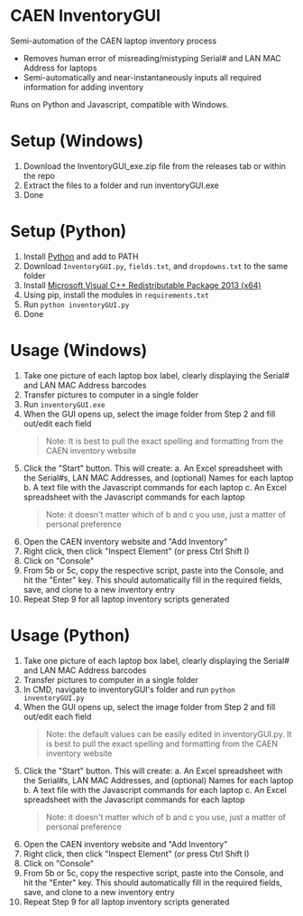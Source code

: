 
# CAEN InventoryGUI
Semi-automation of the CAEN laptop inventory process

* Removes human error of misreading/mistyping Serial# and LAN MAC Address for laptops
* Semi-automatically and near-instantaneously inputs all required information for adding inventory

Runs on Python and Javascript, compatible with Windows.

# Setup (Windows)
1. Download the InventoryGUI_exe.zip file from the releases tab or within the repo
2. Extract the files to a folder and run inventoryGUI.exe
3. Done

# Setup (Python)
1. Install [Python](https://www.python.org/downloads/) and add to PATH
2. Download ```InventoryGUI.py```, ```fields.txt```, and ```dropdowns.txt``` to the same folder
3. Install [Microsoft Visual C++ Redistributable Package 2013 (x64)](https://www.microsoft.com/en-us/download/details.aspx?id=40784)
4. Using pip, install the modules in ```requirements.txt```
5. Run ```python inventoryGUI.py```
6. Done

# Usage (Windows)
1. Take one picture of each laptop box label, clearly displaying the Serial# and LAN MAC Address barcodes
2. Transfer pictures to computer in a single folder
3. Run ```inventoryGUI.exe```
4. When the GUI opens up, select the image folder from Step 2 and fill out/edit each field
	> Note: It is best to pull the exact spelling and formatting from the CAEN inventory website
5. Click the "Start" button. This will create:
	a. An Excel spreadsheet with the Serial#s, LAN MAC Addresses, and (optional) Names for each laptop
	b. A text file with the Javascript commands for each laptop
	c. An Excel spreadsheet with the Javascript commands for each laptop
	> Note: it doesn't matter which of b and c you use, just a matter of personal preference
6. Open the CAEN inventory website and "Add Inventory"
7. Right click, then click "Inspect Element" (or press Ctrl Shift I)
8. Click on "Console"
9. From 5b or 5c, copy the respective script, paste into the Console, and hit the "Enter" key. This should automatically fill in the required fields, save, and clone to a new inventory entry
10. Repeat Step 9 for all laptop inventory scripts generated

# Usage (Python)
1. Take one picture of each laptop box label, clearly displaying the Serial# and LAN MAC Address barcodes
2. Transfer pictures to computer in a single folder
3. In CMD, navigate to inventoryGUI's folder and run ```python inventoryGUI.py```
4. When the GUI opens up, select the image folder from Step 2 and fill out/edit each field
	> Note: the default values can be easily edited in inventoryGUI.py. It is best to pull the exact spelling and formatting from the CAEN inventory website
5. Click the "Start" button. This will create:
	a. An Excel spreadsheet with the Serial#s, LAN MAC Addresses, and (optional) Names for each laptop
	b. A text file with the Javascript commands for each laptop
	c. An Excel spreadsheet with the Javascript commands for each laptop
	> Note: it doesn't matter which of b and c you use, just a matter of personal preference
6. Open the CAEN inventory website and "Add Inventory"
7. Right click, then click "Inspect Element" (or press Ctrl Shift I)
8. Click on "Console"
9. From 5b or 5c, copy the respective script, paste into the Console, and hit the "Enter" key. This should automatically fill in the required fields, save, and clone to a new inventory entry
10. Repeat Step 9 for all laptop inventory scripts generated
